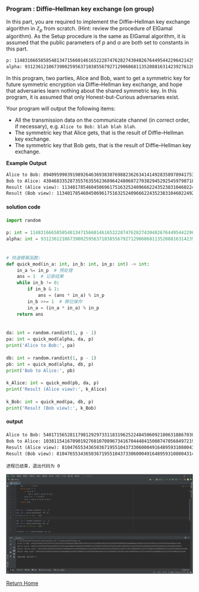 ﻿### Program : Diffie–Hellman key exchange (on group)

In this part, you are required to implement the Diffie–Hellman key exchange algorithm in $\mathbb{Z}_p$ from scratch. (Hint: review the procedure of ElGamal algorithm). As the Setup procedure is the same as ElGamal algorithm, it is assumed that the public parameters of $p$ and $\alpha$ are both set to constants in this part.

```txt
p: 11483166658585481347156601461652228747628274304826764495442296421425015253161813634115028572768478982068325434874240950329795338367115426954714853905429627
alpha: 9312361210673900259563710385567927129060681135208816314239276128613236057152973946513124497622387244317947113336161405537229616593187205949777328006346729
```

In this program, two parties, Alice and Bob, want to get a symmetric key for future symmetric encryption via Diffie–Hellman key exchange, and hope that adversaries learn nothing about the shared symmetric key. In this program, it is assumed that only Honest-but-Curious adversaries exist.

Your program will output the following items:

- All the transmission data on the communicate channel (in correct order, if necessary), e.g. `Alice to Bob: blah blah blah`.
- The symmetric key that Alice gets, that is the result of Diffie–Hellman key exchange.
- The symmetric key that Bob gets, that is the result of Diffie–Hellman key exchange.

**Example Output**

```txt
Alice to Bob: 8940959903919892646369383076988236263414149283589789417534093823879702643730138301746710316972043367005133179322397075568692734123174632487566957931486431
Bob to Alice: 4384683352873557635562368964248068727038294529254597987180258684651520296204501642442796366842225710992904070529210926322430373646688781391733323295711438
Result (Alice view): 11340178546045069617516325240966622435238310460224925781433563012664618800006804703149537436309299281476260328893892580363729101975655852342449233799172983
Result (Bob view): 11340178546045069617516325240966622435238310460224925781433563012664618800006804703149537436309299281476260328893892580363729101975655852342449233799172983
```

#### solution code
```python
import random

p: int = 11483166658585481347156601461652228747628274304826764495442296421425015253161813634115028572768478982068325434874240950329795338367115426954714853905429627
alpha: int = 9312361210673900259563710385567927129060681135208816314239276128613236057152973946513124497622387244317947113336161405537229616593187205949777328006346729


# 快速模幂函数:
def quick_mod(in_a: int, in_b: int, in_p: int) -> int:
    in_a %= in_p  # 预处理
    ans = 1  # 记录结果
    while in_b != 0:
        if in_b & 1:
            ans = (ans * in_a) % in_p
        in_b >>= 1  # 移位操作
        in_a = (in_a * in_a) % in_p
    return ans


da: int = random.randint(1, p - 1)
pa: int = quick_mod(alpha, da, p)
print('Alice to Bob:', pa)

db: int = random.randint(1, p - 1)
pb: int = quick_mod(alpha, db, p)
print('Bob to Alice:', pb)

k_Alice: int = quick_mod(pb, da, p)
print('Result (Alice view):', k_Alice)

k_Bob: int = quick_mod(pa, db, p)
print('Result (Bob view):', k_Bob)

```

#### output

```txt
Alice to Bob: 5401715652811798129297331183196252248450609218063188670304313143373208976703187421383700793089900140600880484160655782279227609131431659730556049081414488
Bob to Alice: 10381154167090192760107089673416704448415008747056849721982037743379509557693524847560794289113004966742132559903754830205621033822324882161216780933705183
Result (Alice view): 8104765534365036719551043733060004916489593108004314113023589709245844912143607805211963817440317208929064111677451038766659888032127613276974880121512400
Result (Bob view): 8104765534365036719551043733060004916489593108004314113023589709245844912143607805211963817440317208929064111677451038766659888032127613276974880121512400

进程已结束，退出代码为 0
```
![](https://raw.githubusercontent.com/timerring/picgo/master/picbed/image-20230127185213535.png)





[Return Home](https://github.com/timerring/cryptography-codebase)
